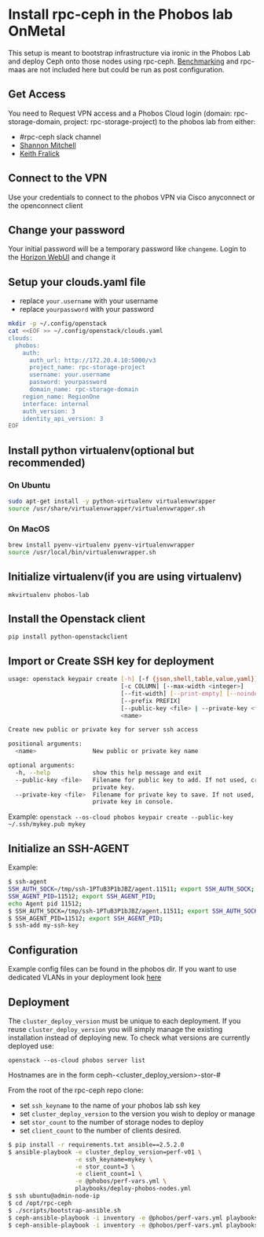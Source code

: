 # Install rpc-ceph in the Phobos lab OnMetal 

This setup is meant to bootstrap infrastructure via ironic in the Phobos Lab and deploy Ceph onto those nodes using rpc-ceph.
[Benchmarking](../benchmark) and rpc-maas are not included here but could be run as post configuration.

## Get Access

You need to Request VPN access and a Phobos Cloud login (domain: rpc-storage-domain, project: rpc-storage-project)
to the phobos lab from either:
* #rpc-ceph slack channel
* [Shannon Mitchell](mailto:shannon.mitchell@rackspace.com)
* [Keith Fralick](mailto:keith.fralick@rackspace.com)

## Connect to the VPN

Use your credentials to connect to the phobos VPN via Cisco anyconnect or the openconnect client

## Change your password

Your initial password will be a temporary password like `changeme`.  Login to the [Horizon WebUI](https://172.20.4.10) and change it

## Setup your clouds.yaml file

* replace `your.username` with your username
* replace `yourpassword` with your password

```bash
mkdir -p ~/.config/openstack
cat <<EOF >> ~/.config/openstack/clouds.yaml
clouds:
  phobos:
    auth:
      auth_url: http://172.20.4.10:5000/v3
      project_name: rpc-storage-project
      username: your.username
      password: yourpassword
      domain_name: rpc-storage-domain
    region_name: RegionOne
    interface: internal
    auth_version: 3
    identity_api_version: 3
EOF
```

## Install python virtualenv(optional but recommended)

### On Ubuntu

```bash
sudo apt-get install -y python-virtualenv virtualenvwrapper
source /usr/share/virtualenvwrapper/virtualenvwrapper.sh
```

### On MacOS

```bash
brew install pyenv-virtualenv pyenv-virtualenvwrapper
source /usr/local/bin/virtualenvwrapper.sh
```

## Initialize virtualenv(if you are using virtualenv)

`mkvirtualenv phobos-lab`

## Install the Openstack client

`pip install python-openstackclient`

## Import or Create SSH key for deployment

```bash
usage: openstack keypair create [-h] [-f {json,shell,table,value,yaml}]
                                [-c COLUMN] [--max-width <integer>]
                                [--fit-width] [--print-empty] [--noindent]
                                [--prefix PREFIX]
                                [--public-key <file> | --private-key <file>]
                                <name>

Create new public or private key for server ssh access

positional arguments:
  <name>                New public or private key name

optional arguments:
  -h, --help            show this help message and exit
  --public-key <file>   Filename for public key to add. If not used, creates a
                        private key.
  --private-key <file>  Filename for private key to save. If not used, print
                        private key in console.
```

Example: `openstack --os-cloud phobos keypair create --public-key ~/.ssh/mykey.pub mykey`

## Initialize an SSH-AGENT

Example:
```bash
$ ssh-agent
SSH_AUTH_SOCK=/tmp/ssh-1PTuB3P1bJBZ/agent.11511; export SSH_AUTH_SOCK;
SSH_AGENT_PID=11512; export SSH_AGENT_PID;
echo Agent pid 11512;
$ SSH_AUTH_SOCK=/tmp/ssh-1PTuB3P1bJBZ/agent.11511; export SSH_AUTH_SOCK;
$ SSH_AGENT_PID=11512; export SSH_AGENT_PID;
$ ssh-add my-ssh-key
```

## Configuration

Example config files can be found in the phobos dir. If you want to use dedicated VLANs in your deployment look [here](VLANS.md)

## Deployment

The `cluster_deploy_version` must be unique to each deployment.  If you reuse `cluster_deploy_version` you will simply
manage the existing installation instead of deploying new.  To check what versions are currently deployed use:

`openstack --os-cloud phobos server list`

Hostnames are in the form ceph-<cluster_deploy_version>-stor-#

From the root of the rpc-ceph repo clone:
* set `ssh_keyname` to the name of your phobos lab ssh key
* set `cluster_deploy_version` to the version you wish to deploy or manage
* set `stor_count` to the number of storage nodes to deploy
* set `client_count` to the number of clients desired.

```bash
$ pip install -r requirements.txt ansible==2.5.2.0
$ ansible-playbook -e cluster_deploy_version=perf-v01 \
                   -e ssh_keyname=mykey \
                   -e stor_count=3 \
                   -e client_count=1 \
                   -e @phobos/perf-vars.yml \
                   playbooks/deploy-phobos-nodes.yml
$ ssh ubuntu@admin-node-ip
$ cd /opt/rpc-ceph
$ ./scripts/bootstrap-ansible.sh
$ ceph-ansible-playbook -i inventory -e @phobos/perf-vars.yml playbooks/deploy-ceph.yml
$ ceph-ansible-playbook -i inventory -e @phobos/perf-vars.yml playbooks/ceph-rgw-haproxy.yml
```

